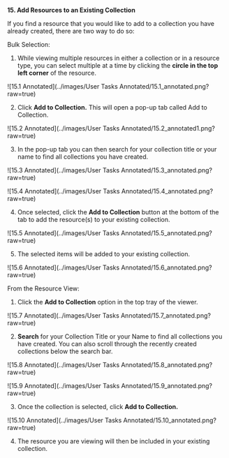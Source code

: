 **15. Add Resources to an Existing Collection**

If you find a resource that you would like to add to a collection you have already created, there are two way to do so:

Bulk Selection:

1. While viewing multiple resources in either a collection or in a resource type, you can select multiple at a time by clicking the **circle in the top left corner** of the resource.

![15.1 Annotated](../images/User Tasks Annotated/15.1_annotated.png?raw=true)

2. Click **Add to Collection.** This will open a pop-up tab called Add to Collection.

![15.2 Annotated](../images/User Tasks Annotated/15.2_annotated1.png?raw=true)

3. In the pop-up tab you can then search for your collection title or your name to find all collections you have created.

![15.3 Annotated](../images/User Tasks Annotated/15.3_annotated.png?raw=true)

![15.4 Annotated](../images/User Tasks Annotated/15.4_annotated.png?raw=true)

4. Once selected, click the **Add to Collection** button at the bottom of the tab to add the resource(s) to your existing collection.

![15.5 Annotated](../images/User Tasks Annotated/15.5_annotated.png?raw=true)

5. The selected items will be added to your existing collection.

![15.6 Annotated](../images/User Tasks Annotated/15.6_annotated.png?raw=true)

From the Resource View:

1. Click the **Add to Collection** option in the top tray of the viewer.

![15.7 Annotated](../images/User Tasks Annotated/15.7_annotated.png?raw=true)

2. **Search** for your Collection Title or your Name to find all collections you have created. You can also scroll through the recently created collections below the search bar.

![15.8 Annotated](../images/User Tasks Annotated/15.8_annotated.png?raw=true)

![15.9 Annotated](../images/User Tasks Annotated/15.9_annotated.png?raw=true)

3. Once the collection is selected, click **Add to Collection.**

![15.10 Annotated](../images/User Tasks Annotated/15.10_annotated.png?raw=true)

4. The resource you are viewing will then be included in your existing collection.
